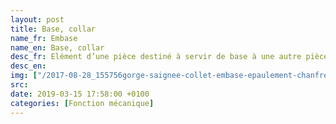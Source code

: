 ```yaml
---
layout: post
title: Base, collar
name_fr: Embase
name_en: Base, collar
desc_fr: Elément d’une pièce destiné à servir de base à une autre pièce.  <br &#47;>Voir collet.
desc_en: 
img: ["/2017-08-28_155756gorge-saignee-collet-embase-epaulement-chanfreins.png"]
src: 
date: 2019-03-15 17:58:00 +0100
categories: [Fonction mécanique]
---
```

